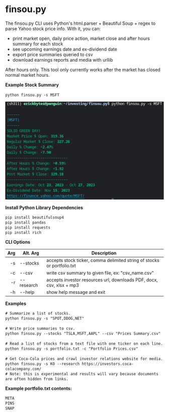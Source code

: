 # finsou.py

The finsou.py CLI uses Python's html.parser + Beautiful Soup + regex to parse Yahoo stock price info. With it, you can:

- print market open, daily price action, market close and after hours summary for each stock
- see upcoming earnings date and ex-dividend date
- export price summaries queried to csv
- download earnings reports and media with urllib

After hours only. This tool only currently works after the market has closed normal market hours.

**Example Stock Summary**

`python finsou.py -s MSFT`

![stock summary example](stock-summary-example.png "Fetch a Stock Summary")

**Install Python Library Dependencies**
```
pip install beautifulsoup4
pip install pandas
pip install requests
pip install rich
```

**CLI Options**

| Arg  | Alt. Arg  | Description										                         |
|-----:|-----------|-----------------------------------------------------------------------------|
|   -s | --stocks  | accepts stock ticker, comma delimited string of stocks or portfolio.txt     |
|   -c | --csv     | write csv summary to given file, ex: "csv_name.csv"                         |
|   -r | --research| accepts investor resources url, downloads PDF, docx, csv, xlsx + mp3        |
|   -h | --help    | show help message and exit  						                         |

**Examples**
```
# Summarize a list of stocks.
python finsou.py -s "SPOT,DDOG,NET"

# Write price summaries to csv.
python finsou.py --stocks "TSLA,MSFT,AAPL" --csv "Prices Summary.csv"

# Read a list of stocks from a text file with one ticker on each line.
python finsou.py -s portfolio.txt -c "Portfolio Prices.csv"

# Get Coca-Cola prices and crawl investor relations website for media.
python finsou.py -s KO --research https://investors.coca-colacompany.com/
# Note: this is experimental and results will vary because documents are often hidden from links.
```
**Example portfolio.txt contents:**
```
META
PINS
SNAP
```
